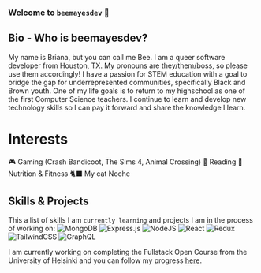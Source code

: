 ### Welcome to `beemayesdev` 👋

## Bio - Who is beemayesdev? 
My name is Briana, but you can call me Bee. I am a queer software developer from Houston, TX. My pronouns are they/them/boss, so please use them accordingly! I have a passion for STEM education with a goal to bridge the gap for underrepresented communities, specifically Black and Brown youth. One of my life goals is to return to my highschool as one of the first Computer Science teachers. I continue to learn and develop new technology skills so I can pay it forward and share the knowledge I learn. 

# Interests
🎮 Gaming (Crash Bandicoot, The Sims 4, Animal Crossing)
📖 Reading
🍎 Nutrition & Fitness
🐈‍⬛ My cat Noche 


## Skills & Projects 
This a list of skills I am `currently learning` and projects I am in the process of working on: 
![MongoDB](https://img.shields.io/badge/MongoDB-%234ea94b.svg?style=for-the-badge&logo=mongodb&logoColor=white) ![Express.js](https://img.shields.io/badge/express.js-%23404d59.svg?style=for-the-badge&logo=express&logoColor=%2361DAFB) ![NodeJS](https://img.shields.io/badge/node.js-6DA55F?style=for-the-badge&logo=node.js&logoColor=white) ![React](https://img.shields.io/badge/react-%2320232a.svg?style=for-the-badge&logo=react&logoColor=%2361DAFB) ![Redux](https://img.shields.io/badge/redux-%23593d88.svg?style=for-the-badge&logo=redux&logoColor=white) ![TailwindCSS](https://img.shields.io/badge/tailwindcss-%2338B2AC.svg?style=for-the-badge&logo=tailwind-css&logoColor=white) ![GraphQL](https://img.shields.io/badge/-GraphQL-E10098?style=for-the-badge&logo=graphql&logoColor=white) 

I am currently working on completing the Fullstack Open Course from the University of Helsinki and you can follow my progress [here](https://github.com/briananmayes/fullstackopen). 

<!--
**briananmayes/briananmayes** is a ✨ _special_ ✨ repository because its `README.md` (this file) appears on your GitHub profile.

Here are some ideas to get you started:

- 🔭 I’m currently working on ...
- 🌱 I’m currently learning ...
- 👯 I’m looking to collaborate on ...
- 🤔 I’m looking for help with ...
- 💬 Ask me about ...
- 📫 How to reach me: ...
- 😄 Pronouns: ...
- ⚡ Fun fact: ...
-->

